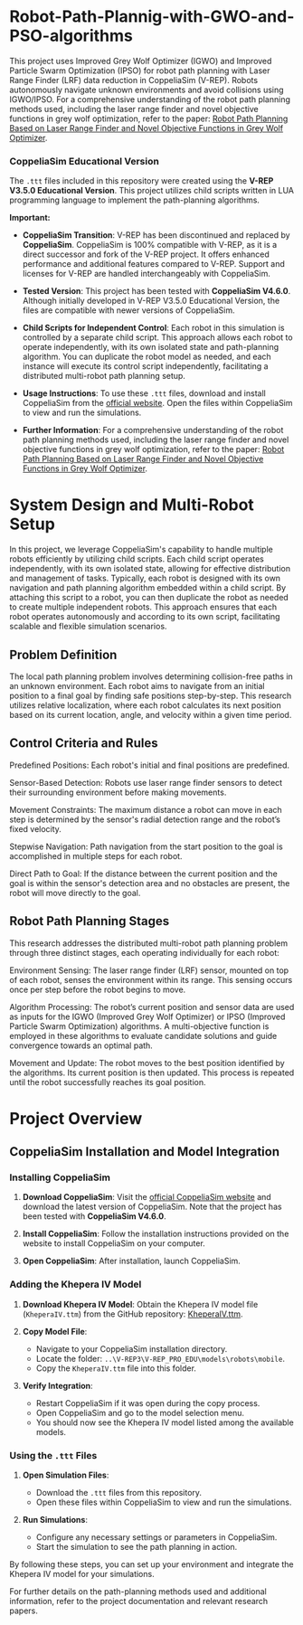 # Robot-Path-Plannig-with-GWO-and-PSO-algorithms
This project uses Improved Grey Wolf Optimizer (IGWO) and Improved Particle Swarm Optimization (IPSO) for robot path planning with Laser Range Finder (LRF) data reduction in CoppeliaSim (V-REP). Robots autonomously navigate unknown environments and avoid collisions using IGWO/IPSO.  For a comprehensive understanding of the robot path planning methods used, including the laser range finder and novel objective functions in grey wolf optimization, refer to the paper: [Robot Path Planning Based on Laser Range Finder and Novel Objective Functions in Grey Wolf Optimizer](https://link.springer.com/article/10.1007/s42452-020-3093-5).

### CoppeliaSim Educational Version

The `.ttt` files included in this repository were created using the **V-REP V3.5.0 Educational Version**. This project utilizes child scripts written in LUA programming language to implement the path-planning algorithms.

**Important:**

- **CoppeliaSim Transition**: V-REP has been discontinued and replaced by **CoppeliaSim**. CoppeliaSim is 100% compatible with V-REP, as it is a direct successor and fork of the V-REP project. It offers enhanced performance and additional features compared to V-REP. Support and licenses for V-REP are handled interchangeably with CoppeliaSim.

- **Tested Version**: This project has been tested with **CoppeliaSim V4.6.0**. Although initially developed in V-REP V3.5.0 Educational Version, the files are compatible with newer versions of CoppeliaSim.

- **Child Scripts for Independent Control**: Each robot in this simulation is controlled by a separate child script. This approach allows each robot to operate independently, with its own isolated state and path-planning algorithm. You can duplicate the robot model as needed, and each instance will execute its control script independently, facilitating a distributed multi-robot path planning setup.

- **Usage Instructions**: To use these `.ttt` files, download and install CoppeliaSim from the [official website](https://www.coppeliarobotics.com/). Open the files within CoppeliaSim to view and run the simulations.

- **Further Information**: For a comprehensive understanding of the robot path planning methods used, including the laser range finder and novel objective functions in grey wolf optimization, refer to the paper: [Robot Path Planning Based on Laser Range Finder and Novel Objective Functions in Grey Wolf Optimizer](https://link.springer.com/article/10.1007/s42452-020-3093-5).

# System Design and Multi-Robot Setup
In this project, we leverage CoppeliaSim's capability to handle multiple robots efficiently by utilizing child scripts. Each child script operates independently, with its own isolated state, allowing for effective distribution and management of tasks.
Typically, each robot is designed with its own navigation and path planning algorithm embedded within a child script. By attaching this script to a robot, you can then duplicate the robot as needed to create multiple independent robots. This approach ensures that each robot operates autonomously and according to its own script, facilitating scalable and flexible simulation scenarios.

## Problem Definition
The local path planning problem involves determining collision-free paths in an unknown environment. Each robot aims to navigate from an initial position to a final goal by finding safe positions step-by-step. This research utilizes relative localization, where each robot calculates its next position based on its current location, angle, and velocity within a given time period.

## Control Criteria and Rules
Predefined Positions: Each robot's initial and final positions are predefined.

Sensor-Based Detection: Robots use laser range finder sensors to detect their surrounding environment before making movements.

Movement Constraints: The maximum distance a robot can move in each step is determined by the sensor's radial detection range and the robot’s fixed velocity.

Stepwise Navigation: Path navigation from the start position to the goal is accomplished in multiple steps for each robot.

Direct Path to Goal: If the distance between the current position and the goal is within the sensor's detection area and no obstacles are present, the robot will move directly to the goal.

## Robot Path Planning Stages
This research addresses the distributed multi-robot path planning problem through three distinct stages, each operating individually for each robot:

Environment Sensing: The laser range finder (LRF) sensor, mounted on top of each robot, senses the environment within its range. This sensing occurs once per step before the robot begins to move.

Algorithm Processing: The robot’s current position and sensor data are used as inputs for the IGWO (Improved Grey Wolf Optimizer) or IPSO (Improved Particle Swarm Optimization) algorithms. A multi-objective function is employed in these algorithms to evaluate candidate solutions and guide convergence towards an optimal path.

Movement and Update: The robot moves to the best position identified by the algorithms. Its current position is then updated. This process is repeated until the robot successfully reaches its goal position.

# Project Overview

## CoppeliaSim Installation and Model Integration

### Installing CoppeliaSim

1. **Download CoppeliaSim**: Visit the [official CoppeliaSim website](https://www.coppeliarobotics.com/) and download the latest version of CoppeliaSim. Note that the project has been tested with **CoppeliaSim V4.6.0**.

2. **Install CoppeliaSim**: Follow the installation instructions provided on the website to install CoppeliaSim on your computer.

3. **Open CoppeliaSim**: After installation, launch CoppeliaSim.

### Adding the Khepera IV Model

1. **Download Khepera IV Model**: Obtain the Khepera IV model file (`KheperaIV.ttm`) from the GitHub repository: [KheperaIV.ttm](https://github.com/EAPH/K4_Model_VREP).

2. **Copy Model File**:
   - Navigate to your CoppeliaSim installation directory.
   - Locate the folder: `..\V-REP3\V-REP_PRO_EDU\models\robots\mobile`.
   - Copy the `KheperaIV.ttm` file into this folder.

3. **Verify Integration**:
   - Restart CoppeliaSim if it was open during the copy process.
   - Open CoppeliaSim and go to the model selection menu.
   - You should now see the Khepera IV model listed among the available models.

### Using the `.ttt` Files

1. **Open Simulation Files**:
   - Download the `.ttt` files from this repository.
   - Open these files within CoppeliaSim to view and run the simulations.

2. **Run Simulations**:
   - Configure any necessary settings or parameters in CoppeliaSim.
   - Start the simulation to see the path planning in action.

By following these steps, you can set up your environment and integrate the Khepera IV model for your simulations.

For further details on the path-planning methods used and additional information, refer to the project documentation and relevant research papers.

